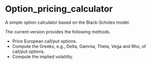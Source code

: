 # Option_pricing_calculator

A simple option calculator based on the Black-Scholes model.

The current version provides the following methods.
- Price European call/put options.
- Compute the Greeks, e.g., Delta, Gamma, Theta, Vega and Rho, of call/put options.
- Compute the implied volatility.
